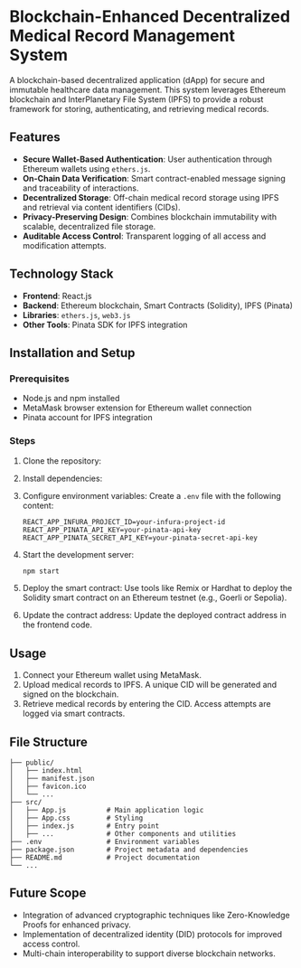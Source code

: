 
# Blockchain-Enhanced Decentralized Medical Record Management System

A blockchain-based decentralized application (dApp) for secure and immutable healthcare data management. This system leverages Ethereum blockchain and InterPlanetary File System (IPFS) to provide a robust framework for storing, authenticating, and retrieving medical records.

## Features

- **Secure Wallet-Based Authentication**: User authentication through Ethereum wallets using `ethers.js`.
- **On-Chain Data Verification**: Smart contract-enabled message signing and traceability of interactions.
- **Decentralized Storage**: Off-chain medical record storage using IPFS and retrieval via content identifiers (CIDs).
- **Privacy-Preserving Design**: Combines blockchain immutability with scalable, decentralized file storage.
- **Auditable Access Control**: Transparent logging of all access and modification attempts.

## Technology Stack

- **Frontend**: React.js
- **Backend**: Ethereum blockchain, Smart Contracts (Solidity), IPFS (Pinata)
- **Libraries**: `ethers.js`, `web3.js`
- **Other Tools**: Pinata SDK for IPFS integration

## Installation and Setup

### Prerequisites

- Node.js and npm installed
- MetaMask browser extension for Ethereum wallet connection
- Pinata account for IPFS integration

### Steps

1. Clone the repository:

2. Install dependencies:

3. Configure environment variables:
   Create a `.env` file with the following content:
   ```env
   REACT_APP_INFURA_PROJECT_ID=your-infura-project-id
   REACT_APP_PINATA_API_KEY=your-pinata-api-key
   REACT_APP_PINATA_SECRET_API_KEY=your-pinata-secret-api-key
   ```

4. Start the development server:
   ```bash
   npm start
   ```

5. Deploy the smart contract:
   Use tools like Remix or Hardhat to deploy the Solidity smart contract on an Ethereum testnet (e.g., Goerli or Sepolia).

6. Update the contract address:
   Update the deployed contract address in the frontend code.

## Usage

1. Connect your Ethereum wallet using MetaMask.
2. Upload medical records to IPFS. A unique CID will be generated and signed on the blockchain.
3. Retrieve medical records by entering the CID. Access attempts are logged via smart contracts.

## File Structure

```plaintext
├── public/
│   ├── index.html
│   ├── manifest.json
│   ├── favicon.ico
│   └── ...
├── src/
│   ├── App.js          # Main application logic
│   ├── App.css         # Styling
│   ├── index.js        # Entry point
│   ├── ...             # Other components and utilities
├── .env                # Environment variables
├── package.json        # Project metadata and dependencies
├── README.md           # Project documentation
└── ...
```

## Future Scope

- Integration of advanced cryptographic techniques like Zero-Knowledge Proofs for enhanced privacy.
- Implementation of decentralized identity (DID) protocols for improved access control.
- Multi-chain interoperability to support diverse blockchain networks.
